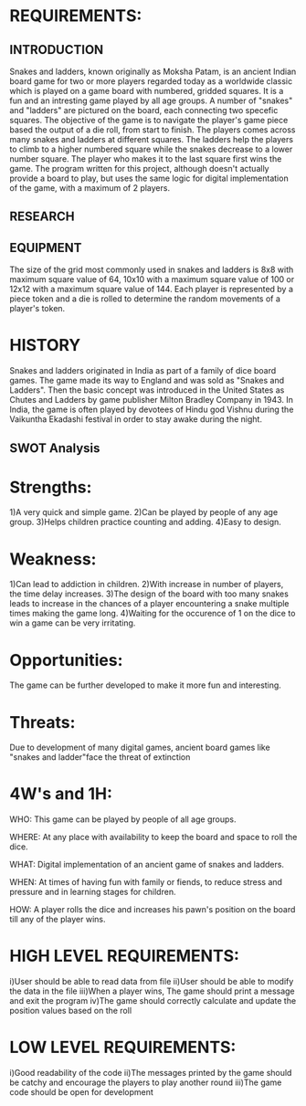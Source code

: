 # REQUIREMENTS:

 ## INTRODUCTION

Snakes and ladders, known originally as Moksha Patam, is an ancient Indian board game for two or more players regarded today as a worldwide classic which is played on a game board with numbered, gridded squares. It is a fun and an intresting game played by all age groups. A number of "snakes" and "ladders" are pictured on the board, each connecting two specefic squares. The objective of the game is to navigate the player's game piece based the output of a die roll, from start to finish. The players comes across many snakes and ladders at different squares. The ladders help the players to climb to a higher numbered square while the snakes decrease to a lower number square. The player who makes it to the last square first wins the game. The program written for this project, although doesn't actually provide a board to play, but uses the same logic for digital implementation of the game, with a maximum of 2 players.

## RESEARCH

## EQUIPMENT

The size of the grid most commonly used in snakes and ladders is 8x8 with maximum square value of 64, 10x10 with a maximum square value of 100 or 12x12 with a maximum square value of 144. Each player is represented by a piece token and a die is rolled to determine the random movements of a player's token.

# HISTORY

Snakes and ladders originated in India as part of a family of dice board games. The game made its way to England and was sold as "Snakes and Ladders". Then the basic concept was introduced in the United States as Chutes and Ladders by game publisher Milton Bradley Company in 1943. In India, the game is often played by devotees of Hindu god Vishnu during the Vaikuntha Ekadashi festival in order to stay awake during the night.

## SWOT Analysis

# Strengths:
1)A very quick and simple game.
2)Can be played by people of any age group.
3)Helps children practice counting and adding.
4)Easy to design.

# Weakness:
1)Can lead to addiction in children.
2)With increase in number of players, the time delay increases.
3)The design of the board with too many snakes leads to increase in the chances of a player encountering a snake multiple times making the game long.
4)Waiting for the occurence of 1 on the dice to win a game can be very irritating.

# Opportunities:
The game can be further developed to make it more fun and interesting.

# Threats:
Due to development of many digital games, ancient board games like "snakes and ladder"face the threat of extinction

# 4W's and 1H:
  
WHO:
   This game can be played by people of all age groups.
   
WHERE:
   At any place with availability to keep the board and space to roll the dice.
 
WHAT:
   Digital implementation of an ancient game of snakes and ladders.

WHEN:
   At times of having fun with family or fiends, to reduce stress and pressure and in learning stages for children.

HOW:
   A player rolls the dice and increases his pawn's position on the board till any of the player wins.
       
   # HIGH LEVEL REQUIREMENTS:
   
  i)User should be able to read data from file
  ii)User should be able to modify the data in the file
  iii)When a player wins, The game should print a message and exit the program
  iv)The game should correctly calculate and update the position values based on the roll
       
   # LOW LEVEL REQUIREMENTS:
   i)Good readability of the code
   ii)The messages printed by the game should be catchy and encourage the players to play another round
   iii)The game code should be open for development
   
   
   
   
   
   
   
   
   
   
   
   
       
       
       
       
       
       
       
       
















